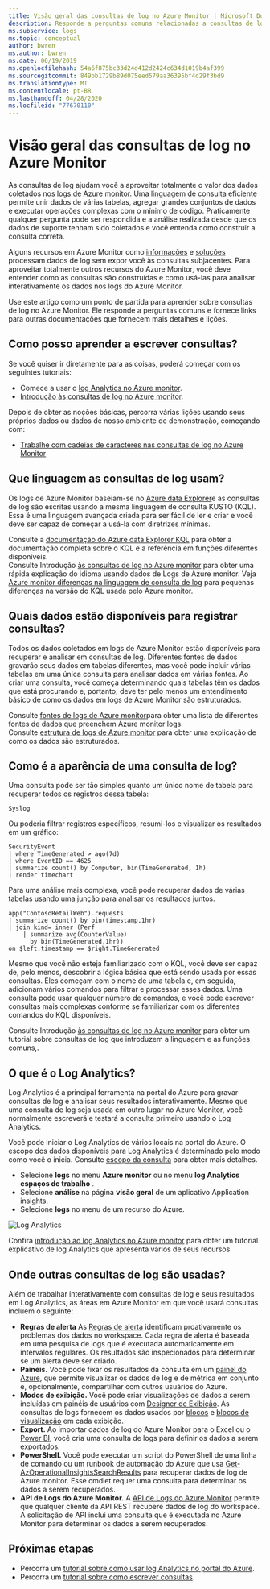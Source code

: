 ```yaml
---
title: Visão geral das consultas de log no Azure Monitor | Microsoft Docs
description: Responde a perguntas comuns relacionadas a consultas de log e você começa a usá-las.
ms.subservice: logs
ms.topic: conceptual
author: bwren
ms.author: bwren
ms.date: 06/19/2019
ms.openlocfilehash: 54a6f875bc33d24d412d2424c634d1019b4af399
ms.sourcegitcommit: 849bb1729b89d075eed579aa36395bf4d29f3bd9
ms.translationtype: MT
ms.contentlocale: pt-BR
ms.lasthandoff: 04/28/2020
ms.locfileid: "77670110"
---
```

# <a name="overview-of-log-queries-in-azure-monitor"></a>Visão geral das consultas de log no Azure Monitor
As consultas de log ajudam você a aproveitar totalmente o valor dos dados coletados nos [logs de Azure monitor](../platform/data-platform-logs.md). Uma linguagem de consulta eficiente permite unir dados de várias tabelas, agregar grandes conjuntos de dados e executar operações complexas com o mínimo de código. Praticamente qualquer pergunta pode ser respondida e a análise realizada desde que os dados de suporte tenham sido coletados e você entenda como construir a consulta correta.

Alguns recursos em Azure Monitor como [informações](../insights/insights-overview.md) e [soluções](../insights/solutions-inventory.md) processam dados de log sem expor você às consultas subjacentes. Para aproveitar totalmente outros recursos do Azure Monitor, você deve entender como as consultas são construídas e como usá-las para analisar interativamente os dados nos logs do Azure Monitor.

Use este artigo como um ponto de partida para aprender sobre consultas de log no Azure Monitor. Ele responde a perguntas comuns e fornece links para outras documentações que fornecem mais detalhes e lições.

## <a name="how-can-i-learn-how-to-write-queries"></a>Como posso aprender a escrever consultas?
Se você quiser ir diretamente para as coisas, poderá começar com os seguintes tutoriais:

- Comece a usar o [log Analytics no Azure monitor](get-started-portal.md).
- [Introdução às consultas de log no Azure monitor](get-started-queries.md).

Depois de obter as noções básicas, percorra várias lições usando seus próprios dados ou dados de nosso ambiente de demonstração, começando com: 

- [Trabalhe com cadeias de caracteres nas consultas de log no Azure Monitor](string-operations.md)
 
## <a name="what-language-do-log-queries-use"></a>Que linguagem as consultas de log usam?
Os logs de Azure Monitor baseiam-se no [Azure data Explorer](/azure/data-explorer)e as consultas de log são escritas usando a mesma linguagem de consulta KUSTO (KQL). Essa é uma linguagem avançada criada para ser fácil de ler e criar e você deve ser capaz de começar a usá-la com diretrizes mínimas.

Consulte a [documentação do Azure data Explorer KQL](/azure/kusto/query) para obter a documentação completa sobre o KQL e a referência em funções diferentes disponíveis.<br>
Consulte Introdução [às consultas de log no Azure monitor](get-started-queries.md) para obter uma rápida explicação do idioma usando dados de Logs de Azure monitor.
Veja [Azure monitor diferenças na linguagem de consulta de log](data-explorer-difference.md) para pequenas diferenças na versão do KQL usada pelo Azure monitor.

## <a name="what-data-is-available-to-log-queries"></a>Quais dados estão disponíveis para registrar consultas?
Todos os dados coletados em logs de Azure Monitor estão disponíveis para recuperar e analisar em consultas de log. Diferentes fontes de dados gravarão seus dados em tabelas diferentes, mas você pode incluir várias tabelas em uma única consulta para analisar dados em várias fontes. Ao criar uma consulta, você começa determinando quais tabelas têm os dados que está procurando e, portanto, deve ter pelo menos um entendimento básico de como os dados em logs de Azure Monitor são estruturados.

Consulte [fontes de logs de Azure monitor](../platform/data-platform-logs.md#sources-of-azure-monitor-logs)para obter uma lista de diferentes fontes de dados que preenchem Azure monitor logs.<br>
Consulte [estrutura de logs de Azure monitor](logs-structure.md) para obter uma explicação de como os dados são estruturados.

## <a name="what-does-a-log-query-look-like"></a>Como é a aparência de uma consulta de log?
Uma consulta pode ser tão simples quanto um único nome de tabela para recuperar todos os registros dessa tabela:

```Kusto
Syslog
```

Ou poderia filtrar registros específicos, resumi-los e visualizar os resultados em um gráfico:

```
SecurityEvent
| where TimeGenerated > ago(7d)
| where EventID == 4625
| summarize count() by Computer, bin(TimeGenerated, 1h)
| render timechart 
```

Para uma análise mais complexa, você pode recuperar dados de várias tabelas usando uma junção para analisar os resultados juntos.

```Kusto
app("ContosoRetailWeb").requests
| summarize count() by bin(timestamp,1hr)
| join kind= inner (Perf
    | summarize avg(CounterValue) 
      by bin(TimeGenerated,1hr))
on $left.timestamp == $right.TimeGenerated
```
Mesmo que você não esteja familiarizado com o KQL, você deve ser capaz de, pelo menos, descobrir a lógica básica que está sendo usada por essas consultas. Eles começam com o nome de uma tabela e, em seguida, adicionam vários comandos para filtrar e processar esses dados. Uma consulta pode usar qualquer número de comandos, e você pode escrever consultas mais complexas conforme se familiarizar com os diferentes comandos do KQL disponíveis.

Consulte Introdução [às consultas de log no Azure monitor](get-started-queries.md) para obter um tutorial sobre consultas de log que introduzem a linguagem e as funções comuns,.<br>


## <a name="what-is-log-analytics"></a>O que é o Log Analytics?
Log Analytics é a principal ferramenta na portal do Azure para gravar consultas de log e analisar seus resultados interativamente. Mesmo que uma consulta de log seja usada em outro lugar no Azure Monitor, você normalmente escreverá e testará a consulta primeiro usando o Log Analytics.

Você pode iniciar o Log Analytics de vários locais na portal do Azure. O escopo dos dados disponíveis para Log Analytics é determinado pelo modo como você o inicia. Consulte [escopo da consulta](scope.md) para obter mais detalhes.

- Selecione **logs** no menu **Azure monitor** ou no menu **log Analytics espaços de trabalho** .
- Selecione **análise** na página **visão geral** de um aplicativo Application insights.
- Selecione **logs** no menu de um recurso do Azure.

![Log Analytics](media/log-query-overview/log-analytics.png)

Confira [introdução ao log Analytics no Azure monitor](get-started-portal.md) para obter um tutorial explicativo de log Analytics que apresenta vários de seus recursos.

## <a name="where-else-are-log-queries-used"></a>Onde outras consultas de log são usadas?
Além de trabalhar interativamente com consultas de log e seus resultados em Log Analytics, as áreas em Azure Monitor em que você usará consultas incluem o seguinte:

- **Regras de alerta** As [Regras de alerta](../platform/alerts-overview.md) identificam proativamente os problemas dos dados no workspace.  Cada regra de alerta é baseada em uma pesquisa de logs que é executada automaticamente em intervalos regulares.  Os resultados são inspecionados para determinar se um alerta deve ser criado.
- **Painéis.** Você pode fixar os resultados da consulta em um [painel do Azure](../learn/tutorial-logs-dashboards.md), que permite visualizar os dados de log e de métrica em conjunto e, opcionalmente, compartilhar com outros usuários do Azure.
- **Modos de exibição.**  Você pode criar visualizações de dados a serem incluídas em painéis de usuários com [Designer de Exibição](../platform/view-designer.md).  As consultas de logs fornecem os dados usados por [blocos](../platform/view-designer-tiles.md) e [blocos de visualização](../platform/view-designer-parts.md) em cada exibição.  
- **Export.**  Ao importar dados de log do Azure Monitor para o Excel ou o [Power BI](../platform/powerbi.md), você cria uma consulta de logs para definir os dados a serem exportados.
- **PowerShell.** Você pode executar um script do PowerShell de uma linha de comando ou um runbook de automação do Azure que usa [Get-AzOperationalInsightsSearchResults](/powershell/module/az.operationalinsights/get-azoperationalinsightssearchresult) para recuperar dados de log de Azure monitor.  Esse cmdlet requer uma consulta para determinar os dados a serem recuperados.
- **API de Logs do Azure Monitor.**  A [API de Logs do Azure Monitor](https://dev.loganalytics.io) permite que qualquer cliente da API REST recupere dados de log do workspace.  A solicitação de API inclui uma consulta que é executada no Azure Monitor para determinar os dados a serem recuperados.


## <a name="next-steps"></a>Próximas etapas
- Percorra um [tutorial sobre como usar log Analytics no portal do Azure](get-started-portal.md).
- Percorra um [tutorial sobre como escrever consultas](get-started-queries.md).
